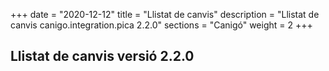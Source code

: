 +++
date        = "2020-12-12"
title       = "Llistat de canvis"
description = "Llistat de canvis canigo.integration.pica 2.2.0"
sections    = "Canigó"
weight		= 2
+++

## Llistat de canvis versió 2.2.0

